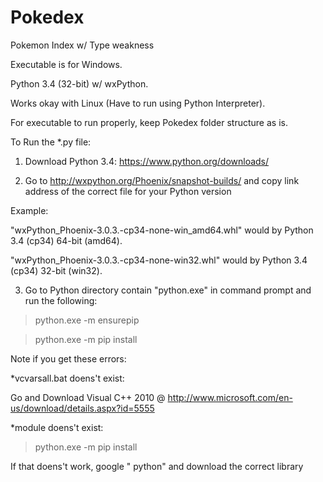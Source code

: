 # Pokedex
Pokemon Index w/ Type weakness

Executable is for Windows.

Python 3.4 (32-bit) w/ wxPython.

Works okay with Linux (Have to run using Python Interpreter).

For executable to run properly, keep Pokedex folder structure as is.







To Run the *.py file:

1. Download Python 3.4: https://www.python.org/downloads/

2. Go to http://wxpython.org/Phoenix/snapshot-builds/ and copy link address of the correct file for your Python version

Example:

  "wxPython_Phoenix-3.0.3.<ignore this>-cp34-none-win_amd64.whl" would by Python 3.4 (cp34) 64-bit (amd64).
  
  "wxPython_Phoenix-3.0.3.<ignore this>-cp34-none-win32.whl" would by Python 3.4 (cp34) 32-bit (win32).
  
  

3. Go to Python directory contain "python.exe" in command prompt and run the following:

  >python.exe -m ensurepip

  >python.exe -m pip install <paste link>
  
  
Note if you get these errors:

*vcvarsall.bat doens't exist: 

Go and Download Visual C++ 2010 @ http://www.microsoft.com/en-us/download/details.aspx?id=5555



*module <name> doens't exist:

>python.exe -m pip install <name>

If that doens't work, google "<name> python" and download the correct library
